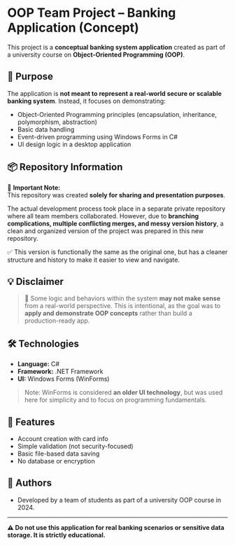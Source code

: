 # OOP Team Project – Banking Application (Concept)

This project is a **conceptual banking system application** created as part of a university course on **Object-Oriented Programming (OOP)**.

## 🚀 Purpose

The application is **not meant to represent a real-world secure or scalable banking system**. Instead, it focuses on demonstrating:

- Object-Oriented Programming principles (encapsulation, inheritance, polymorphism, abstraction)
- Basic data handling
- Event-driven programming using Windows Forms in C#
- UI design logic in a desktop application

## 📦 Repository Information

📌 **Important Note:**  
This repository was created **solely for sharing and presentation purposes**.

The actual development process took place in a separate private repository where all team members collaborated. However, due to **branching complications, multiple conflicting merges, and messy version history**, a clean and organized version of the project was prepared in this new repository.

✅ This version is functionally the same as the original one, but has a cleaner structure and history to make it easier to view and navigate.

## 💡 Disclaimer

> 🔹 Some logic and behaviors within the system **may not make sense** from a real-world perspective. This is intentional, as the goal was to **apply and demonstrate OOP concepts** rather than build a production-ready app.

## 🛠️ Technologies

- **Language:** C#
- **Framework:** .NET Framework
- **UI:** Windows Forms (WinForms)

> Note: WinForms is considered **an older UI technology**, but was used here for simplicity and to focus on programming fundamentals.

## 📁 Features

- Account creation with card info
- Simple validation (not security-focused)
- Basic file-based data saving
- No database or encryption

## 👥 Authors

- Developed by a team of students as part of a university OOP course in 2024.

---

**⚠️ Do not use this application for real banking scenarios or sensitive data storage. It is strictly educational.**
